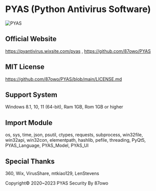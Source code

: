 # PYAS (Python Antivirus Software)
![PYAS](https://github.com/87owo/PYAS/assets/85057800/e49a0aef-6ef6-4485-8f93-e7a73f9571ea)

## Official Website
https://pyantivirus.wixsite.com/pyas , 
https://github.com/87owo/PYAS

## MIT License
https://github.com/87owo/PYAS/blob/main/LICENSE.md

## Support System
Windows 8.1, 10, 11 (64-bit), Ram 1GB, Rom 1GB or higher

## Import Module
os, sys, time, json, psutil, ctypes, requests, subprocess, win32file, win32api, win32con, elementpath, hashlib, pefile, threading, PyQt5, PYAS_Language, PYAS_Model, PYAS_UI

## Special Thanks
360, Wix, VirusShare, mtkiao129, LenStevens

Copyright© 2020~2023 PYAS Security By 87owo
